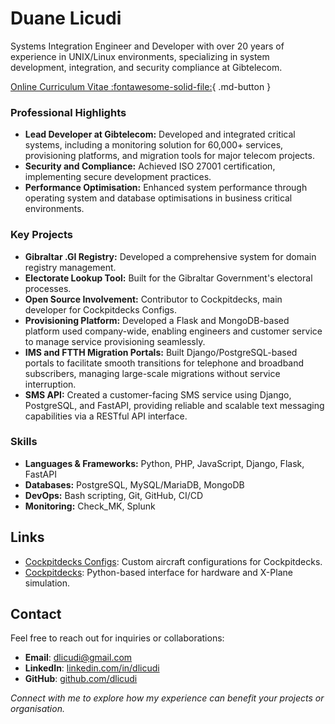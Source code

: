 # Duane Licudi


Systems Integration Engineer and Developer with over 20 years of experience in UNIX/Linux environments, specializing in system development, integration, and security compliance at Gibtelecom.

[Online Curriculum Vitae :fontawesome-solid-file:](https://dlicudi.github.io/cv){ .md-button }

### Professional Highlights

- **Lead Developer at Gibtelecom:** Developed and integrated critical systems, including a monitoring solution for 60,000+ services, provisioning platforms, and migration tools for major telecom projects.
- **Security and Compliance:** Achieved ISO 27001 certification, implementing secure development practices.
- **Performance Optimisation:** Enhanced system performance through operating system and database optimisations in business critical environments.

### Key Projects
- **Gibraltar .GI Registry:** Developed a comprehensive system for domain registry management.
- **Electorate Lookup Tool:** Built for the Gibraltar Government's electoral processes.
- **Open Source Involvement:** Contributor to Cockpitdecks, main developer for Cockpitdecks Configs.
- **Provisioning Platform:** Developed a Flask and MongoDB-based platform used company-wide, enabling engineers and customer service to manage service provisioning seamlessly.
- **IMS and FTTH Migration Portals:** Built Django/PostgreSQL-based portals to facilitate smooth transitions for telephone and broadband subscribers, managing large-scale migrations without service interruption.
- **SMS API:** Created a customer-facing SMS service using Django, PostgreSQL, and FastAPI, providing reliable and scalable text messaging capabilities via a RESTful API interface.

### Skills
- **Languages & Frameworks:** Python, PHP, JavaScript, Django, Flask, FastAPI
- **Databases:** PostgreSQL, MySQL/MariaDB, MongoDB
- **DevOps:** Bash scripting, Git, GitHub, CI/CD
- **Monitoring:** Check_MK, Splunk

## Links

- [Cockpitdecks Configs](https://github.com/dlicudi/cockpitdecks-configs): Custom aircraft configurations for Cockpitdecks.
- [Cockpitdecks](https://github.com/devleaks/cockpitdecks): Python-based interface for hardware and X-Plane simulation.

## Contact

Feel free to reach out for inquiries or collaborations:

- **Email**: [dlicudi@gmail.com](mailto:dlicudi@gmail.com)
- **LinkedIn**: [linkedin.com/in/dlicudi](https://linkedin.com/in/dlicudi)
- **GitHub**: [github.com/dlicudi](https://github.com/dlicudi)

*Connect with me to explore how my experience can benefit your projects or organisation.*